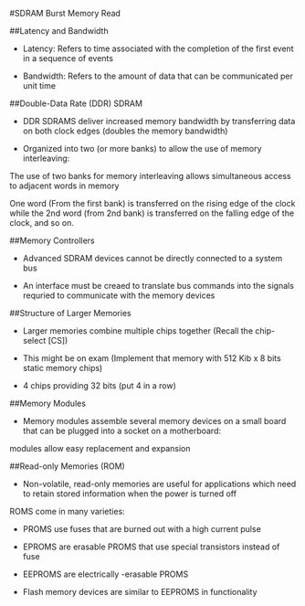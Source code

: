 #SDRAM Burst Memory Read

##Latency and Bandwidth

- Latency: Refers to time associated with the completion of the first event in a sequence of events

- Bandwidth: Refers to the amount of data that can be communicated per unit time

##Double-Data Rate (DDR) SDRAM

- DDR SDRAMS deliver increased memory bandwidth by transferring data on both clock edges (doubles the memory bandwidth)

- Organized into two (or more banks) to allow the use of memory interleaving:

The use of two banks for memory interleaving allows simultaneous access to adjacent words in memory

One word (From the first bank) is transferred on the rising edge of the clock while the 2nd word (from 2nd bank) is transferred
on the falling edge of the clock, and so on.

##Memory Controllers

- Advanced SDRAM devices cannot be directly connected to a system bus

- An interface must be creaed to translate bus commands into the signals requried to communicate with the memory devices

##Structure of Larger Memories

- Larger memories combine multiple chips together (Recall the chip-select [CS])

- This might be on exam (Implement that memory with 512 Kib x 8 bits static memory chips)

 - 4 chips providing 32 bits (put 4 in a row) 

##Memory Modules

- Memory modules assemble several memory devices on a small board that can be plugged into a socket on a motherboard:

modules allow easy replacement and expansion

##Read-only Memories (ROM)

- Non-volatile, read-only memories are useful for applications which need to retain stored information when the power is turned off

ROMS come in many varieties:

- PROMS use fuses that are burned out with a high current pulse

- EPROMS are erasable PROMS that use special transistors instead of fuse

- EEPROMS are electrically -erasable PROMS

- Flash memory devices are similar to EEPROMS in functionality
